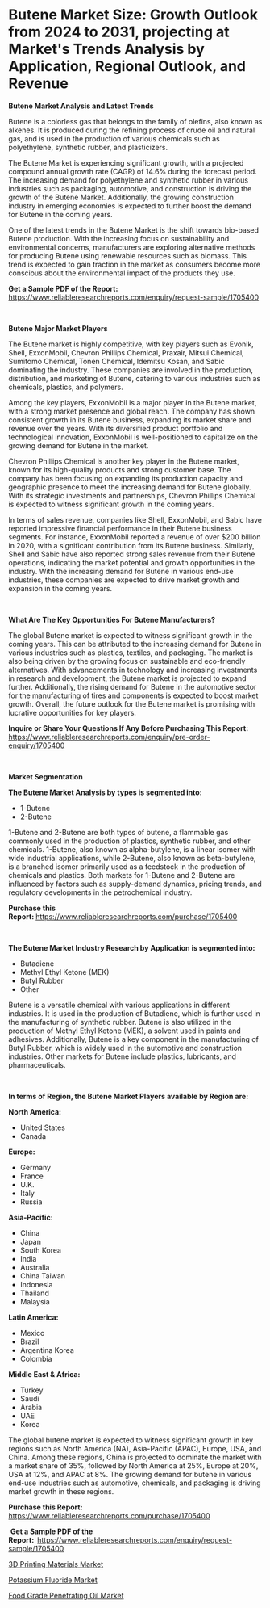 <p><h1>Butene Market Size: Growth Outlook from 2024 to 2031, projecting at Market's Trends Analysis by Application, Regional Outlook, and Revenue</h1></p><p><strong>Butene Market Analysis and Latest Trends</strong></p>
<p><p>Butene is a colorless gas that belongs to the family of olefins, also known as alkenes. It is produced during the refining process of crude oil and natural gas, and is used in the production of various chemicals such as polyethylene, synthetic rubber, and plasticizers.</p><p>The Butene Market is experiencing significant growth, with a projected compound annual growth rate (CAGR) of 14.6% during the forecast period. The increasing demand for polyethylene and synthetic rubber in various industries such as packaging, automotive, and construction is driving the growth of the Butene Market. Additionally, the growing construction industry in emerging economies is expected to further boost the demand for Butene in the coming years.</p><p>One of the latest trends in the Butene Market is the shift towards bio-based Butene production. With the increasing focus on sustainability and environmental concerns, manufacturers are exploring alternative methods for producing Butene using renewable resources such as biomass. This trend is expected to gain traction in the market as consumers become more conscious about the environmental impact of the products they use.</p></p>
<p><strong>Get a Sample PDF of the Report:&nbsp;</strong> <a href="https://www.reliableresearchreports.com/enquiry/request-sample/1705400">https://www.reliableresearchreports.com/enquiry/request-sample/1705400</a></p>
<p>&nbsp;</p>
<p><strong>Butene Major Market Players</strong></p>
<p><p>The Butene market is highly competitive, with key players such as Evonik, Shell, ExxonMobil, Chevron Phillips Chemical, Praxair, Mitsui Chemical, Sumitomo Chemical, Tonen Chemical, Idemitsu Kosan, and Sabic dominating the industry. These companies are involved in the production, distribution, and marketing of Butene, catering to various industries such as chemicals, plastics, and polymers.</p><p>Among the key players, ExxonMobil is a major player in the Butene market, with a strong market presence and global reach. The company has shown consistent growth in its Butene business, expanding its market share and revenue over the years. With its diversified product portfolio and technological innovation, ExxonMobil is well-positioned to capitalize on the growing demand for Butene in the market.</p><p>Chevron Phillips Chemical is another key player in the Butene market, known for its high-quality products and strong customer base. The company has been focusing on expanding its production capacity and geographic presence to meet the increasing demand for Butene globally. With its strategic investments and partnerships, Chevron Phillips Chemical is expected to witness significant growth in the coming years.</p><p>In terms of sales revenue, companies like Shell, ExxonMobil, and Sabic have reported impressive financial performance in their Butene business segments. For instance, ExxonMobil reported a revenue of over $200 billion in 2020, with a significant contribution from its Butene business. Similarly, Shell and Sabic have also reported strong sales revenue from their Butene operations, indicating the market potential and growth opportunities in the industry. With the increasing demand for Butene in various end-use industries, these companies are expected to drive market growth and expansion in the coming years.</p></p>
<p>&nbsp;</p>
<p><strong>What Are The Key Opportunities For Butene Manufacturers?</strong></p>
<p><p>The global Butene market is expected to witness significant growth in the coming years. This can be attributed to the increasing demand for Butene in various industries such as plastics, textiles, and packaging. The market is also being driven by the growing focus on sustainable and eco-friendly alternatives. With advancements in technology and increasing investments in research and development, the Butene market is projected to expand further. Additionally, the rising demand for Butene in the automotive sector for the manufacturing of tires and components is expected to boost market growth. Overall, the future outlook for the Butene market is promising with lucrative opportunities for key players.</p></p>
<p><strong>Inquire or Share Your Questions If Any Before Purchasing This Report:</strong> <a href="https://www.reliableresearchreports.com/enquiry/pre-order-enquiry/1705400">https://www.reliableresearchreports.com/enquiry/pre-order-enquiry/1705400</a></p>
<p>&nbsp;</p>
<p><strong>Market Segmentation</strong></p>
<p><strong>The Butene Market Analysis by types is segmented into:</strong></p>
<p><ul><li>1-Butene</li><li>2-Butene</li></ul></p>
<p><p>1-Butene and 2-Butene are both types of butene, a flammable gas commonly used in the production of plastics, synthetic rubber, and other chemicals. 1-Butene, also known as alpha-butylene, is a linear isomer with wide industrial applications, while 2-Butene, also known as beta-butylene, is a branched isomer primarily used as a feedstock in the production of chemicals and plastics. Both markets for 1-Butene and 2-Butene are influenced by factors such as supply-demand dynamics, pricing trends, and regulatory developments in the petrochemical industry.</p></p>
<p><strong>Purchase this Report:&nbsp;</strong><a href="https://www.reliableresearchreports.com/purchase/1705400">https://www.reliableresearchreports.com/purchase/1705400</a></p>
<p>&nbsp;</p>
<p><strong>The Butene Market Industry Research by Application is segmented into:</strong></p>
<p><ul><li>Butadiene</li><li>Methyl Ethyl Ketone (MEK)</li><li>Butyl Rubber</li><li>Other</li></ul></p>
<p><p>Butene is a versatile chemical with various applications in different industries. It is used in the production of Butadiene, which is further used in the manufacturing of synthetic rubber. Butene is also utilized in the production of Methyl Ethyl Ketone (MEK), a solvent used in paints and adhesives. Additionally, Butene is a key component in the manufacturing of Butyl Rubber, which is widely used in the automotive and construction industries. Other markets for Butene include plastics, lubricants, and pharmaceuticals.</p></p>
<p>&nbsp;</p>
<p><strong>In terms of Region, the Butene Market Players available by Region are:</strong></p>
<p>
    <p> <strong> North America: </strong>
        <ul>
            <li>United States</li>
            <li>Canada</li>
        </ul>
        </p> 
    <p> <strong> Europe: </strong>
        <ul>
            <li>Germany</li>
            <li>France</li>
            <li>U.K.</li>
            <li>Italy</li>
            <li>Russia</li>
        </ul>
        </p> 
    <p> <strong> Asia-Pacific: </strong>
        <ul>
            <li>China</li>
            <li>Japan</li>
            <li>South Korea</li>
            <li>India</li>
            <li>Australia</li>
            <li>China Taiwan</li>
            <li>Indonesia</li>
            <li>Thailand</li>
            <li>Malaysia</li>
        </ul>
        </p> 
    <p> <strong> Latin America: </strong>
        <ul>
            <li>Mexico</li>
            <li>Brazil</li>
            <li>Argentina Korea</li>
            <li>Colombia</li>
        </ul>
        </p> 
    <p> <strong> Middle East & Africa: </strong>
        <ul>
            <li>Turkey</li>
            <li>Saudi</li>
            <li>Arabia</li>
            <li>UAE</li>
            <li>Korea</li>
        </ul>
    </p>
    </p>
<p><p>The global butene market is expected to witness significant growth in key regions such as North America (NA), Asia-Pacific (APAC), Europe, USA, and China. Among these regions, China is projected to dominate the market with a market share of 35%, followed by North America at 25%, Europe at 20%, USA at 12%, and APAC at 8%. The growing demand for butene in various end-use industries such as automotive, chemicals, and packaging is driving market growth in these regions.</p></p>
<p><strong>Purchase this Report: </strong><a href="https://www.reliableresearchreports.com/purchase/1705400">https://www.reliableresearchreports.com/purchase/1705400</a></p>
<p>&nbsp;<strong>Get a Sample PDF of the Report:&nbsp;&nbsp;</strong><a href="https://www.reliableresearchreports.com/enquiry/request-sample/1705400">https://www.reliableresearchreports.com/enquiry/request-sample/1705400</a></p>
<p><strong></strong></p>
<p><p><a href="https://github.com/seekum/Market-Research-Report-List-1/blob/main/3d-printing-materials-market.md">3D Printing Materials Market</a></p><p><a href="https://github.com/nancykennedykellievqfqt2/Market-Research-Report-List-1/blob/main/potassium-fluoride-market.md">Potassium Fluoride Market</a></p><p><a href="https://view.publitas.com/reportprime-1/food-grade-penetrating-oil-market-dynamics-2023-2030-also-about-its-market-trends-projections-and-opportunities/">Food Grade Penetrating Oil Market</a></p></p>